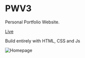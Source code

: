 # PWV3
Personal Portfolio Website.



[Live](https://dharminchauhan.com)

Build entirely with HTML, CSS and Js

![Homepage](Overview.gif)
